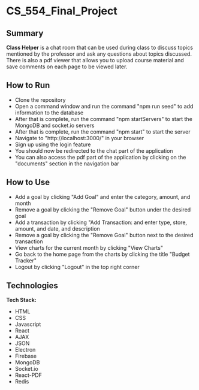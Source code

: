 # CS_554_Final_Project

## Summary

**Class Helper** is a chat room that can be used during class to discuss topics mentioned by the professor and ask any questions about topics discussed. There is also a pdf viewer that allows you to upload course material and save comments on each page to be viewed later.
 
## How to Run
- Clone the repository
- Open a command window and  run the command "npm run seed" to add information to the database
- After that is complete, run the command "npm startServers" to start the MongoDB and socket.io servers
- After that is complete, run the command "npm start" to start the server
- Navigate to "http://localhost:3000/" in your browser
- Sign up using the login feature
- You should now be redirected to the chat part of the application
- You can also access the pdf part of the application by clicking on the "documents" section in the navigation bar

## How to Use
- Add a goal by clicking "Add Goal" and enter the category, amount, and month
- Remove a goal by clicking the "Remove Goal" button under the desired goal
- Add a transaction by clicking "Add Transaction: and enter type, store, amount, and date, and description
- Remove a goal by clicking the "Remove Goal" button next to the desired transaction
- View charts for the current month by clicking "View Charts"
- Go back to the home page from the charts by clicking the title "Budget Tracker"
- Logout by clicking "Logout" in the top right corner

## Technologies

**Tech Stack:**
- HTML
- CSS
- Javascript
- React
- AJAX
- JSON
- Electron
- Firebase
- MongoDB
- Socket.io
- React-PDF
- Redis

